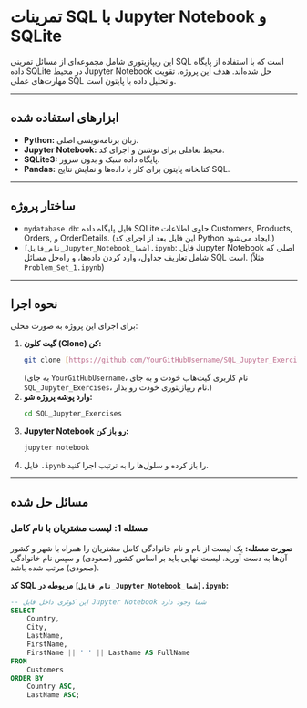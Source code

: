 # تمرینات SQL با Jupyter Notebook و SQLite

این ریپازیتوری شامل مجموعه‌ای از مسائل تمرینی SQL است که با استفاده از پایگاه داده SQLite در محیط Jupyter Notebook حل شده‌اند. هدف این پروژه، تقویت مهارت‌های عملی SQL و تحلیل داده با پایتون است.

---

## ابزارهای استفاده شده

* **Python:** زبان برنامه‌نویسی اصلی.
* **Jupyter Notebook:** محیط تعاملی برای نوشتن و اجرای کد.
* **SQLite3:** پایگاه داده سبک و بدون سرور.
* **Pandas:** کتابخانه پایتون برای کار با داده‌ها و نمایش نتایج SQL.

---

## ساختار پروژه

* `mydatabase.db`: فایل پایگاه داده SQLite حاوی اطلاعات Customers, Products, Orders, و OrderDetails. (این فایل بعد از اجرای کد Python ایجاد می‌شود.)
* `[نام_فایل_Jupyter_Notebook_شما].ipynb`: فایل Jupyter Notebook اصلی که شامل تعاریف جداول، وارد کردن داده‌ها، و راه‌حل مسائل SQL است. (مثلاً `Problem_Set_1.ipynb`)

---

## نحوه اجرا

برای اجرای این پروژه به صورت محلی:

1.  **گیت کلون (Clone) کن:**
    ```bash
    git clone [https://github.com/YourGitHubUsername/SQL_Jupyter_Exercises.git](https://github.com/YourGitHubUsername/SQL_Jupyter_Exercises.git)
    ```
    (به جای `YourGitHubUsername`، نام کاربری گیت‌هاب خودت و به جای `SQL_Jupyter_Exercises`، نام ریپازیتوری خودت رو بذار.)
2.  **وارد پوشه پروژه شو:**
    ```bash
    cd SQL_Jupyter_Exercises
    ```
3.  **Jupyter Notebook رو باز کن:**
    ```bash
    jupyter notebook
    ```
4.  فایل `.ipynb` را باز کرده و سلول‌ها را به ترتیب اجرا کنید.

---

## مسائل حل شده

### مسئله 1: لیست مشتریان با نام کامل

**صورت مسئله:**
یک لیست از نام و نام خانوادگی کامل مشتریان را همراه با شهر و کشور آن‌ها به دست آورید. لیست نهایی باید بر اساس کشور (صعودی) و سپس نام خانوادگی (صعودی) مرتب شده باشد.

**کد SQL مربوطه در `[نام_فایل_Jupyter_Notebook_شما].ipynb`:**
```sql
-- این کوئری داخل فایل Jupyter Notebook شما وجود دارد
SELECT
    Country,
    City,
    LastName,
    FirstName,
    FirstName || ' ' || LastName AS FullName
FROM
    Customers
ORDER BY
    Country ASC,
    LastName ASC;
